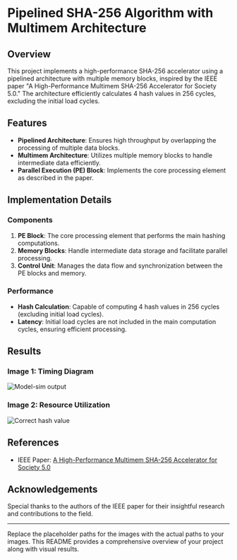 
# Pipelined SHA-256 Algorithm with Multimem Architecture

## Overview

This project implements a high-performance SHA-256 accelerator using a pipelined architecture with multiple memory blocks, inspired by the IEEE paper "A High-Performance Multimem SHA-256 Accelerator for Society 5.0." The architecture efficiently calculates 4 hash values in 256 cycles, excluding the initial load cycles.

## Features

- **Pipelined Architecture**: Ensures high throughput by overlapping the processing of multiple data blocks.
- **Multimem Architecture**: Utilizes multiple memory blocks to handle intermediate data efficiently.
- **Parallel Execution (PE) Block**: Implements the core processing element as described in the paper.

## Implementation Details

### Components

1. **PE Block**: The core processing element that performs the main hashing computations.
2. **Memory Blocks**: Handle intermediate data storage and facilitate parallel processing.
3. **Control Unit**: Manages the data flow and synchronization between the PE blocks and memory.

### Performance

- **Hash Calculation**: Capable of computing 4 hash values in 256 cycles (excluding initial load cycles).
- **Latency**: Initial load cycles are not included in the main computation cycles, ensuring efficient processing.


## Results

### Image 1: Timing Diagram
![Model-sim output](path/to/timing_diagram.png)

### Image 2: Resource Utilization
![Correct hash value](path/to/resource_utilization.png)

## References

- IEEE Paper: [A High-Performance Multimem SHA-256 Accelerator for Society 5.0](https://ieeexplore.ieee.org/document/XXXXXXX)



## Acknowledgements

Special thanks to the authors of the IEEE paper for their insightful research and contributions to the field.

---

Replace the placeholder paths for the images with the actual paths to your images. This README provides a comprehensive overview of your project along with visual results.
